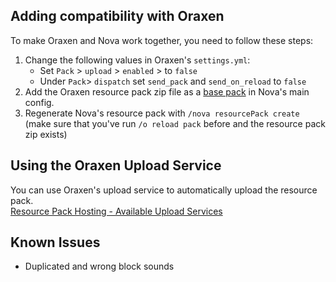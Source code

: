 ## Adding compatibility with Oraxen

To make Oraxen and Nova work together, you need to follow these steps:

1. Change the following values in Oraxen's `settings.yml`:
    - Set `Pack` > `upload` > `enabled` > to `false`
    - Under `Pack`> `dispatch` set `send_pack` and `send_on_reload` to `false`
2. Add the Oraxen resource pack zip file as a [base pack](../setup.md#optional-resourcepack-merging) in Nova's main config.
3. Regenerate Nova's resource pack with `/nova resourcePack create` (make sure that you've run `/o reload pack` before and the resource pack zip exists)

## Using the Oraxen Upload Service

You can use Oraxen's upload service to automatically upload the resource pack.  
[Resource Pack Hosting - Available Upload Services](../setup.md#__tabbed_1_5)

## Known Issues

* Duplicated and wrong block sounds